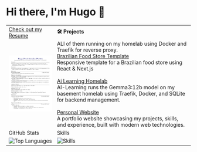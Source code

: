 # Hi there, I'm Hugo 👋 

<table class="tg">

<body>
  <tr>
    <td class="tg-0lax"><a href="https://github.com/hugopradops/resume-latex/blob/main/hugopsp_resume.pdf">Check out my Resume</a></td>
    <td class="tg-0lax"><strong>🛠️ Projects</strong><br></td>
  </tr>
  <tr>
    <td class="tg-0pky">
      <a href="https://github.com/hugopradops/resume-latex/blob/main/hugopsp_resume.pdf">
        <img src="https://github.com/hugopradops/resume-latex/blob/main/assets/hugopsp_resume.png" alt="Resume Preview" width="200">
      </a>
    </td>
    <td class="tg-0lax">
      ALl of them running on my homelab using Docker and Traefik for reverse proxy.<br>
     <a href="https://brasil-food.hugoprado.dev/">Brazilian Food Store Template</a><br>
      Responsive template for a Brazilian food store using React & Next.js<br><br>
     <a href="https://ai-learning.hugoprado.dev/">Ai Learning Homelab</a><br>
      AI-Learning runs the Gemma3:12b model on my basement homelab using Traefik, Docker, and SQLite for backend management.<br><br>
     <a href="https://hub.hugoprado.dev//">Personal Website</a><br>
      A portfolio website showcasing my projects, skills, and experience, built with modern web technologies.
    </td>
  </tr>
  <tr>
    <td class="tg-0lax">GitHub Stats</td>
    <td class="tg-0lax">Skills</td>
  </tr>
  <tr>
    <td class="tg-0lax">
      <img src="https://github-readme-stats.vercel.app/api/top-langs/?username=hugopradops&layout=compact&hide_border=true&title_color=58A6FF&text_color=C3D1D9&bg_color=0D1117" alt="Top Languages">
    </td>
    <td class="tg-0lax">
      <img src="https://skillicons.dev/icons?i=react,javascript,html,css,c,java,python,git,github,docker,linux,sqlite" alt="Skills">
    </td>
  </tr>
</body>
</table>
